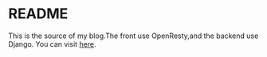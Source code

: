 README
====
This is the source of my blog.The front use OpenResty,and the backend use Django.
You can visit [here](http://fredzc.com).
